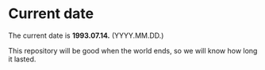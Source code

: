 # Current date

The current date is **1993.07.14.** (YYYY.MM.DD.)

This repository will be good when the world ends, so we will know how long it lasted.